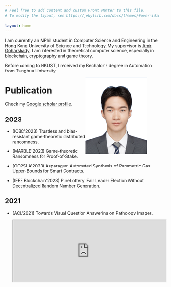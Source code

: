 ```yaml
---
# Feel free to add content and custom Front Matter to this file.
# To modify the layout, see https://jekyllrb.com/docs/themes/#overriding-theme-defaults

layout: home
---
```



I am currently an MPhil student in Computer Science and Engineering in the Hong Kong University of Science and Technology. My supervisor is [Amir Goharshady](https://amir.goharshady.com). I am interested in theoretical computer science, especially in blockchain, cryptography and game theory. 

Before coming to HKUST, I received my Bechalor's degree in Automation from Tsinghua University. 

<figure>
    <img src="images/zcaiam.jpg" 
        width="200" height="250"
        style="float: right"
         alt="I Am Beautiful">
</figure>

# Publication 

Check my [Google scholar profile](https://scholar.google.com/citations?user=1rGe9XMAAAAJ&hl=en). 

## 2023

<ul>
    <li>
        <p>(ICBC'2023) Trustless and bias-resistant game-theoretic distributed randomness. </p>
    </li>
    <li>
        <p>(MARBLE'2023) Game-theoretic Randomness for Proof-of-Stake. </p>
    </li>
    <li>
        <p>(OOPSLA'2023) Asparagus: Automated Synthesis of Parametric Gas Upper-Bounds for Smart Contracts. </p>
    </li>
    <li>
        <p>(IEEE Blockchain'2023) PureLottery: Fair Leader Election Without Decentralized Random Number Generation. </p>
    </li>
</ul>

## 2021

<ul>
    <li>
        <p>(ACL'2021) <a href="https://aclanthology.org/2021.acl-short.90" > Towards Visual Question Answering on Pathology Images</a>. </p>
        <iframe src="https://aclanthology.org/2021.acl-short.90/" style="height:200px; width:500px"></iframe>
    </li>
    
</ul>


